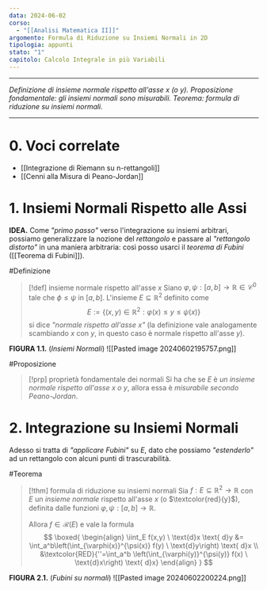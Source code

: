 ```yaml
---
data: 2024-06-02
corso:
  - "[[Analisi Matematica II]]"
argomento: Formula di Riduzione su Insiemi Normali in 2D
tipologia: appunti
stato: "1"
capitolo: Calcolo Integrale in più Variabili
---
```

- - -
*Definizione di insieme normale rispetto all'asse $x$ (o $y$). Proposizione fondamentale: gli insiemi normali sono misurabili. Teorema: formula di riduzione su insiemi normali.*
- - -
# 0. Voci correlate
- [[Integrazione di Riemann su n-rettangoli]]
- [[Cenni alla Misura di Peano-Jordan]]
# 1. Insiemi Normali Rispetto alle Assi
**IDEA.** Come *"primo passo"* verso l'integrazione su insiemi arbitrari, possiamo generalizzare la nozione del *rettangolo* e passare al *"rettangolo distorto"* in una maniera arbitraria: così posso usarci il *teorema di Fubini* ([[Teorema di Fubini]]).

#Definizione 
> [!def] insieme normale rispetto all'asse $x$
> Siano $\varphi, \psi:[a,b] \longrightarrow \mathbb{R} \in \mathcal{C}^0$ tale che $\phi \leq \psi$ in $[a,b]$. L'insieme $E \subseteq \mathbb{R}^2$ definito come
> $$
> E:=\left\{(x,y) \in \mathbb{R}^2: \varphi(x) \leq y \leq \psi(x)\right\}
> $$
> si dice *"normale rispetto all'asse $x$"* (la definizione vale analogamente scambiando $x$ con $y$, in questo caso è normale rispetto all'asse $y$).

**FIGURA 1.1.** (*Insiemi Normali*)
![[Pasted image 20240602195757.png]]

#Proposizione 
> [!prp] proprietà fondamentale dei normali
> Si ha che se $E$ è *un insieme normale rispetto all'asse $x$ o $y$*, allora essa è *misurabile secondo Peano-Jordan*.

# 2. Integrazione su Insiemi Normali
Adesso si tratta di *"applicare Fubini"* su $E$, dato che possiamo *"estenderlo"* ad un rettangolo con alcuni punti di trascurabilità.

#Teorema 
> [!thm] formula di riduzione su insiemi normali
> Sia $f: E \subseteq \mathbb{R}^2 \longrightarrow \mathbb{R}$ con $E$ un *insieme normale* rispetto all'asse $x$ (o $\textcolor{red}{y}$), definita dalle funzioni $\varphi, \psi: [a,b] \longrightarrow \mathbb{R}$. 
> 
> Allora $f \in \mathcal{R}(E)$ e vale la formula
> $$
> \boxed{
> \begin{align}
> \iint_E f(x,y) \ \text{d}x \text{ d}y &= \int_a^b\left(\int_{\varphi(x)}^{\psi(x)} f(y) \ \text{d}y\right) \text{ d}x  
> \\
> &\textcolor{RED}{''=\int_a^b \left(\int_{\varphi(y)}^{\psi(y)} f(x) \ \text{d}x\right) \text{ d}x}
> \end{align}
> }
> $$

**FIGURA 2.1.** (*Fubini su normali*)
![[Pasted image 20240602200224.png]]
